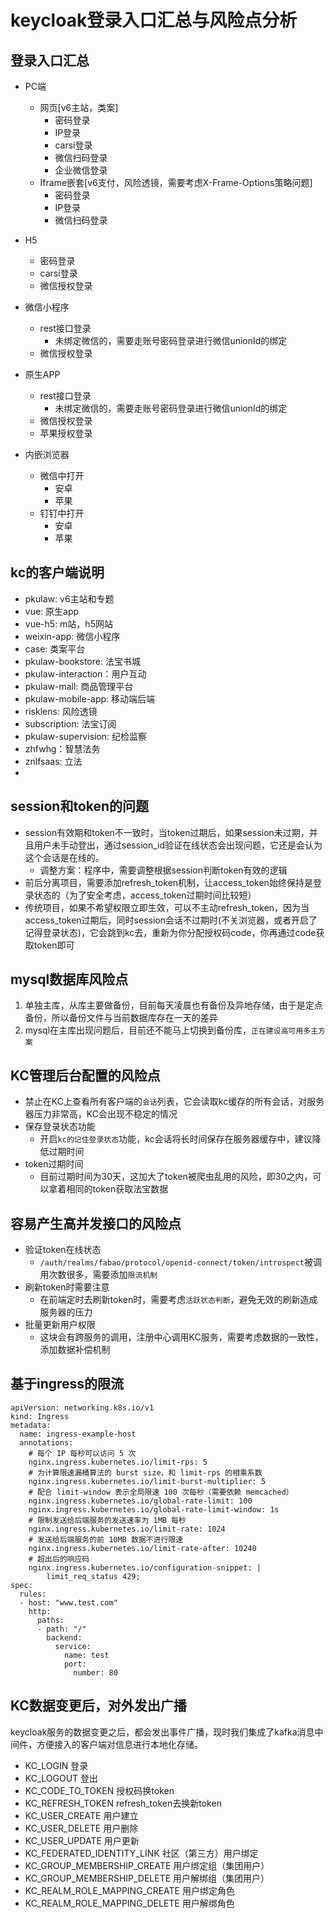# keycloak登录入口汇总与风险点分析

## 登录入口汇总
* PC端
  * 网页[v6主站，类案]
    * 密码登录
    * IP登录
    * carsi登录
    * 微信扫码登录
    * 企业微信登录
  * Iframe嵌套[v6支付，风险透镜，需要考虑X-Frame-Options策略问题]
    * 密码登录
    * IP登录
    * 微信扫码登录

* H5
  * 密码登录
  * carsi登录
  * 微信授权登录

* 微信小程序
  * rest接口登录
    * 未绑定微信的，需要走账号密码登录进行微信unionId的绑定
  * 微信授权登录

* 原生APP
  * rest接口登录
    * 未绑定微信的，需要走账号密码登录进行微信unionId的绑定
  * 微信授权登录
  * 苹果授权登录

* 内嵌浏览器
  * 微信中打开
    * 安卓
    * 苹果
  * 钉钉中打开
    * 安卓
    * 苹果
## kc的客户端说明
* pkulaw: v6主站和专题
* vue: 原生app
* vue-h5: m站，h5网站
* weixin-app: 微信小程序
* case: 类案平台
* pkulaw-bookstore: 法宝书城 
* pkulaw-interaction：用户互动
* pkulaw-mall: 商品管理平台
* pkulaw-mobile-app: 移动端后端
* risklens: 风险透镜
* subscription: 法宝订阅
* pkulaw-supervision: 纪检监察
* zhfwhg：智慧法务
* znlfsaas: 立法
* 
## session和token的问题
* session有效期和token不一致时，当token过期后，如果session未过期，并且用户未手动登出，通过session_id验证在线状态会出现问题，它还是会认为这个会话是在线的。
  * 调整方案：程序中，需要调整根据session判断token有效的逻辑
* 前后分离项目，需要添加refresh_token机制，让access_token始终保持是登录状态的（为了安全考虑，access_token过期时间比较短）
* 传统项目，如果不希望权限立即生效，可以不主动refresh_token，因为当access_token过期后，同时session会话不过期时(不关浏览器，或者开启了记得登录状态)，它会跳到kc去，重新为你分配授权码code，你再通过code获取token即可

## mysql数据库风险点
1. 单独主库，从库主要做备份，目前每天凌晨也有备份及异地存储，由于是定点备份，所以备份文件与当前数据库存在一天的差异
2. mysql在主库出现问题后，目前还不能马上切换到备份库，`正在建设高可用多主方案`

## KC管理后台配置的风险点
* 禁止在KC上查看所有客户端的`会话`列表，它会读取kc缓存的所有会话，对服务器压力非常高，KC会出现不稳定的情况
* 保存登录状态功能
  * 开启`kc的记住登录状态`功能，kc会话将长时间保存在服务器缓存中，建议降低过期时间
* token过期时间
  * 目前过期时间为30天，这加大了token被爬虫乱用的风险，即30之内，可以拿着相同的token获取法宝数据

## 容易产生高并发接口的风险点
* 验证token在线状态
  * `/auth/realms/fabao/protocol/openid-connect/token/introspect`被调用次数很多，需要添加`限流机制`
* 刷新token时需要注意
  * 在前端定时去刷新token时，需要考虑`活跃状态判断`，避免无效的刷新造成服务器的压力
* 批量更新用户权限
  * 这块会有跨服务的调用，注册中心调用KC服务，需要考虑数据的一致性，添加数据补偿机制

## 基于ingress的限流
```
apiVersion: networking.k8s.io/v1
kind: Ingress
metadata:
  name: ingress-example-host
  annotations:
    # 每个 IP 每秒可以访问 5 次
    nginx.ingress.kubernetes.io/limit-rps: 5
    # 为计算限速漏桶算法的 burst size，和 limit-rps 的相乘系数
    nginx.ingress.kubernetes.io/limit-burst-multiplier: 5
    # 配合 limit-window 表示全局限速 100 次每秒（需要依赖 memcached）
    nginx.ingress.kubernetes.io/global-rate-limit: 100
    nginx.ingress.kubernetes.io/global-rate-limit-window: 1s
    # 限制发送给后端服务的发送速率为 1MB 每秒
    nginx.ingress.kubernetes.io/limit-rate: 1024
    # 发送给后端服务的前 10MB 数据不进行限速
    nginx.ingress.kubernetes.io/limit-rate-after: 10240
    # 超出后的响应码
    nginx.ingress.kubernetes.io/configuration-snippet: |
        limit_req_status 429;
spec:
  rules:
  - host: "www.test.com"
    http:
      paths:
      - path: "/"
        backend:
          service:
            name: test
            port:
              number: 80
```
## KC数据变更后，对外发出广播
keycloak服务的数据变更之后，都会发出事件广播，现时我们集成了kafka消息中间件，方便接入的客户端对信息进行本地化存储。
* KC_LOGIN 登录
* KC_LOGOUT 登出
* KC_CODE_TO_TOKEN 授权码换token
* KC_REFRESH_TOKEN refresh_token去换新token
* KC_USER_CREATE 用户建立
* KC_USER_DELETE 用户删除
* KC_USER_UPDATE 用户更新
* KC_FEDERATED_IDENTITY_LINK 社区（第三方）用户绑定
* KC_GROUP_MEMBERSHIP_CREATE 用户绑定组（集团用户）
* KC_GROUP_MEMBERSHIP_DELETE 用户解绑组（集团用户）
* KC_REALM_ROLE_MAPPING_CREATE 用户绑定角色
* KC_REALM_ROLE_MAPPING_DELETE 用户解绑角色
